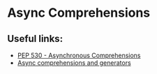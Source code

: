 # Async Comprehensions

## Useful links:

- [PEP 530 - Asynchronous Comprehensions](https://peps.python.org/pep-0530/)
- [Async comprehensions and generators](https://www.blog.pythonlibrary.org/2017/02/14/whats-new-in-python-asynchronous-comprehensions-generators/)